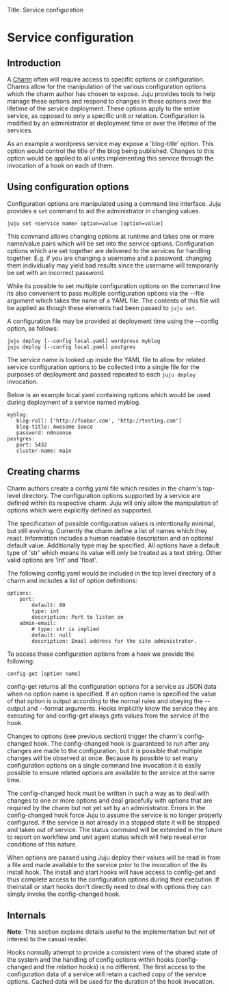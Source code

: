 Title: Service configuration  

# Service configuration

## Introduction

A [Charm](./charm.html) often will require access to specific options or
configuration. Charms allow for the manipulation of the various configuration
options which the charm author has chosen to expose. Juju provides tools to help manage these options and respond to changes in these options over the lifetime of the service deployment. These options apply to the entire service, as opposed to only a specific unit or relation. Configuration is modified by an
administrator at deployment time or over the lifetime of the services.

As an example a wordpress service may expose a 'blog-title' option. This option
would control the title of the blog being published. Changes to this option
would be applied to all units implementing this service through the invocation
of a hook on each of them.

## Using configuration options

Configuration options are manipulated using a command line interface. Juju
provides a `set` command to aid the administrator in changing values.

    juju set <service name> option=value [option=value]

This command allows changing options at runtime and takes one or more name/value pairs which will be set into the service options. Configuration options which are set together are delivered to the services for handling together. E.g. if you are changing a username and a password, changing them individually may yield bad results since the username will temporarily be set with an incorrect password.

While its possible to set multiple configuration options on the command line its also convenient to pass multiple configuration options via the --file argument which takes the name of a YAML file. The contents of this file will be applied as though these elements had been passed to `juju set`.

A configuration file may be provided at deployment time using the --config
option, as follows:

    juju deploy [--config local.yaml] wordpress myblog
    juju deploy [--config local.yaml] postgres

The service name is looked up inside the YAML file to allow for related service
configuration options to be collected into a single file for the purposes of
deployment and passed repeated to each `juju deploy` invocation.

Below is an example local.yaml containing options which would be used during
deployment of a service named myblog.

    myblog:
       blog-roll: ['http://foobar.com', 'http://testing.com']
       blog-title: Awesome Sauce
       password: n0nsense
    postgres:
       port: 5432
       cluster-name: main

## Creating charms

Charm authors create a config.yaml file which resides in the charm's top-level
directory. The configuration options supported by a service are defined within
its respective charm. Juju will only allow the manipulation of options which
were explicitly defined as supported.

The specification of possible configuration values is intentionally minimal, but still evolving. Currently the charm define a list of names which they react. Information includes a human readable description and an optional default value. Additionally type may be specified. All options have a default type of 'str' which means its value will only be treated as a text string. Other valid options are 'int' and 'float'.

The following config.yaml would be included in the top level directory of a
charm and includes a list of option definitions:

    options:
        port:
            default: 80
            type: int
            description: Port to listen on
        admin-email:
            # type: str is implied
            default: null
            description: Email address for the site administrator.

To access these configuration options from a hook we provide the following:

    config-get [option name]

config-get returns all the configuration options for a service as JSON data when no option name is specified. If an option name is specified the value of that option is output according to the normal rules and obeying the --output and --format arguments. Hooks implicitly know the service they are executing for and config-get always gets values from the service of the hook.

Changes to options (see previous section) trigger the charm's config-changed
hook. The config-changed hook is guaranteed to run after any changes are made to the configuration, but it is possible that multiple changes will be observed at once. Because its possible to set many configuration options on a single command line invocation it is easily possible to ensure related options are available to the service at the same time.

The config-changed hook must be written in such a way as to deal with changes to one or more options and deal gracefully with options that are required by the charm but not yet set by an administrator. Errors in the config-changed hook force Juju to assume the service is no longer properly configured. If the
service is not already in a stopped state it will be stopped and taken out of
service. The status command will be extended in the future to report on workflow and unit agent status which will help reveal error conditions of this nature.

When options are passed using Juju deploy their values will be read in from a
file and made available to the service prior to the invocation of the its
install hook. The install and start hooks will have access to config-get and
thus complete access to the configuration options during their execution. If theinstall or start hooks don't directly need to deal with options they can simply invoke the config-changed hook.

## Internals

**Note**: This section explains details useful to the implementation but not of interest to the casual reader.

Hooks normally attempt to provide a consistent view of the shared state of the
system and the handling of config options within hooks (config-changed and the
relation hooks) is no different. The first access to the configuration data of a service will retain a cached copy of the service options. Cached data will be
used for the duration of the hook invocation.
